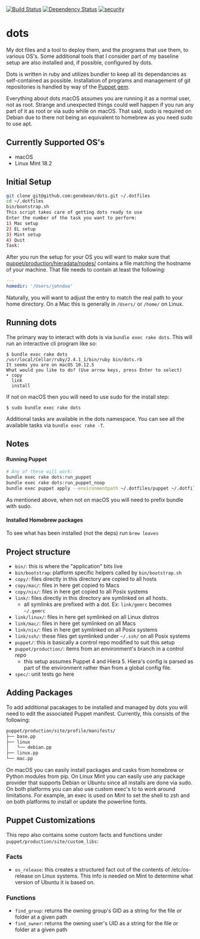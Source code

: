 [![Build Status](https://travis-ci.org/genebean/dots.svg?branch=master)](https://travis-ci.org/genebean/dots)
[![Dependency Status](https://gemnasium.com/badges/github.com/genebean/dots.svg)](https://gemnasium.com/github.com/genebean/dots)
[![security](https://hakiri.io/github/genebean/dots/master.svg)](https://hakiri.io/github/genebean/dots/master)


# dots

My dot files and a tool to deploy them, and the programs that use them, to
various OS's. Some additional tools that I consider part of my baseline setup
are also installed and, if possible, configured by dots.

Dots is written in ruby and utilizes bundler to keep all its dependancies
as self-contained as possible. Installation of programs and management of git
repositories is handled by way of the
[Puppet gem](https://rubygems.org/gems/puppet).

Everything about dots macOS assumes you are running it as a normal user,
not as root. Strange and unexpected things could well happen if you run any part
of it as root or via sudo while on macOS. That said, sudo is required on Debian
due to there not being an equivalent to homebrew as you need sudo to use apt.


## Currently Supported OS's

* macOS
* Linux Mint 18.2


## Initial Setup

```bash
git clone git@github.com:genebean/dots.git ~/.dotfiles
cd ~/.dotfiles
bin/bootstrap.sh
This script takes care of getting dots ready to use
Enter the number of the task you want to perform:
1) Mac setup
2) EL setup
3) Mint setup
4) Quit
Task:
```

After you run the setup for your OS you will want to make sure that
[puppet/production/hieradata/nodes/](puppet/production/hieradata/nodes/)
contains a file matching the hostname of your machine. That file needs to
contain at least the following:

```yaml
---
homedir: '/Users/johndoe'
```

Naturally, you will want to adjust the entry to match the real path to your
home directory. On a Mac this is generally in `/Users/` or `/home/` on Linux.


## Running dots

The primary way to interact with dots is via `bundle exec rake dots`.
This will run an interactive cli program like so:

```
$ bundle exec rake dots
/usr/local/Cellar/ruby/2.4.1_1/bin/ruby bin/dots.rb
It seems you are on macOS 10.12.5
What would you like to do? (Use arrow keys, press Enter to select)
‣ copy
  link
  install
```

If not on macOS then you will need to use sudo for the install step:

```
$ sudo bundle exec rake dots
```

Additional tasks are available in the
dots namespace. You can see all the available tasks via
`bundle exec rake -T`.


## Notes

#### Running Puppet

```bash
# Any of these will work:
bundle exec rake dots:run_puppet
bundle exec rake dots:run_puppet_noop
bundle exec puppet apply --environmentpath ~/.dotfiles/puppet ~/.dotfiles/puppet/production/manifests/site.pp
```

As mentioned above, when not on macOS you will need to prefix bundle with sudo.


#### Installed Homebrew packages

To see what has been installed (not the deps) run `brew leaves`


## Project structure

* `bin/`: this is where the "application" bits live
* `bin/bootstrap`: platform specific helpers called by `bin/bootstrap.sh`
* `copy/`: files directly in this directory are copied to all hosts
* `copy/mac/`: files in here get copied to Macs
* `copy/nix/`: files in here get copied to all Posix systems
* `link/`: files directly in this directory are symlinked on all hosts.
  * all symlinks are prefixed with a dot. Ex: `link/gemrc` becomes `~/.gemrc`
* `link/linux/`: files in here get symlinked on all Linux distros
* `link/mac/`: files in here get symlinked on all Macs
* `link/nix/`: files in here get symlinked on all Posix systems
* `link/ssh/`: these files get symlinked under `~/.ssh/` on all Posix systems
* `puppet/`: this is basically a control repo modified to suit this setup
* `puppet/production/`: items from an environment's branch in a control repo
  * this setup assumes Puppet 4 and Hiera 5. Hiera's config is parsed as part of
    the environment rather than from a global config file.
* `spec/`: unit tests go here


## Adding Packages

To add additional pacakages to be installed and managed by dots you will need to
edit the associated Puppet manifest. Currently, this consists of the following:

```bash
puppet/production/site/profile/manifests/
├── base.pp
├── linux
│   └── debian.pp
├── linux.pp
└── mac.pp
```

On macOS you can easily install packages and casks from homebrew or Python
modules from pip. On Linux Mint you can easily use any package provider
that supports Debian or Ubuntu since all installs are done via sudo. On both
platforms you can also use custom exec's to to work around limitations. For
example, an exec is used on Mint to set the shell to zsh and on both platforms
to install or update the powerline fonts.


## Puppet Customizations

This repo also contains some custom facts and functions under
`puppet/production/site/custom_libs`:

### Facts

* `os_release`: this creates a structured fact out of the contents of
  /etc/os-release on Linux systems. This info is needed on Mint to determine
  what version of Ubuntu it is based on.

### Functions

* `find_group`: returns the owning group's GID as a string for the file or
  folder at a given path
* `find_owner`: returns the owning user's UID as a string for the file or
  folder at a given path
